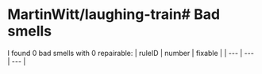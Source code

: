 # MartinWitt/laughing-train# Bad smells
I found 0 bad smells with 0 repairable:
| ruleID | number | fixable |
| --- | --- | --- |
